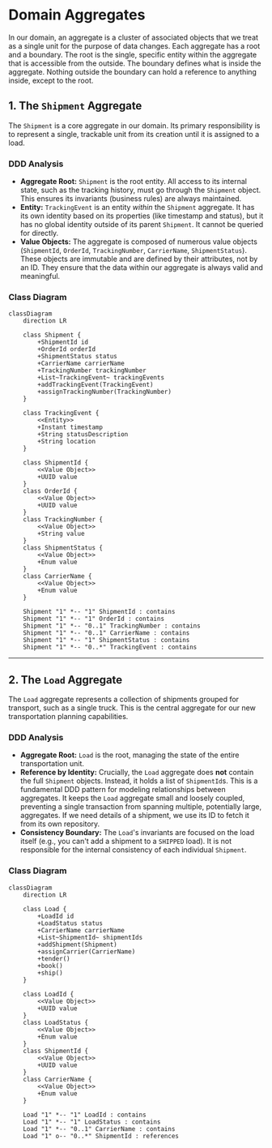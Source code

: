 # Domain Aggregates

In our domain, an aggregate is a cluster of associated objects that we treat as a single unit for the purpose of data changes. Each aggregate has a root and a boundary. The root is the single, specific entity within the aggregate that is accessible from the outside. The boundary defines what is inside the aggregate. Nothing outside the boundary can hold a reference to anything inside, except to the root.

## 1. The `Shipment` Aggregate

The `Shipment` is a core aggregate in our domain. Its primary responsibility is to represent a single, trackable unit from its creation until it is assigned to a load.

### DDD Analysis

- **Aggregate Root:** `Shipment` is the root entity. All access to its internal state, such as the tracking history, must go through the `Shipment` object. This ensures its invariants (business rules) are always maintained.
- **Entity:** `TrackingEvent` is an entity *within* the `Shipment` aggregate. It has its own identity based on its properties (like timestamp and status), but it has no global identity outside of its parent `Shipment`. It cannot be queried for directly.
- **Value Objects:** The aggregate is composed of numerous value objects (`ShipmentId`, `OrderId`, `TrackingNumber`, `CarrierName`, `ShipmentStatus`). These objects are immutable and are defined by their attributes, not by an ID. They ensure that the data within our aggregate is always valid and meaningful.

### Class Diagram

```mermaid
classDiagram
    direction LR

    class Shipment {
        +ShipmentId id
        +OrderId orderId
        +ShipmentStatus status
        +CarrierName carrierName
        +TrackingNumber trackingNumber
        +List~TrackingEvent~ trackingEvents
        +addTrackingEvent(TrackingEvent)
        +assignTrackingNumber(TrackingNumber)
    }

    class TrackingEvent {
        <<Entity>>
        +Instant timestamp
        +String statusDescription
        +String location
    }

    class ShipmentId {
        <<Value Object>>
        +UUID value
    }
    class OrderId {
        <<Value Object>>
        +UUID value
    }
    class TrackingNumber {
        <<Value Object>>
        +String value
    }
    class ShipmentStatus {
        <<Value Object>>
        +Enum value
    }
    class CarrierName {
        <<Value Object>>
        +Enum value
    }

    Shipment "1" *-- "1" ShipmentId : contains
    Shipment "1" *-- "1" OrderId : contains
    Shipment "1" *-- "0..1" TrackingNumber : contains
    Shipment "1" *-- "0..1" CarrierName : contains
    Shipment "1" *-- "1" ShipmentStatus : contains
    Shipment "1" *-- "0..*" TrackingEvent : contains
```

---

## 2. The `Load` Aggregate

The `Load` aggregate represents a collection of shipments grouped for transport, such as a single truck. This is the central aggregate for our new transportation planning capabilities.

### DDD Analysis

- **Aggregate Root:** `Load` is the root, managing the state of the entire transportation unit.
- **Reference by Identity:** Crucially, the `Load` aggregate does **not** contain the full `Shipment` objects. Instead, it holds a list of `ShipmentId`s. This is a fundamental DDD pattern for modeling relationships between aggregates. It keeps the `Load` aggregate small and loosely coupled, preventing a single transaction from spanning multiple, potentially large, aggregates. If we need details of a shipment, we use its ID to fetch it from its own repository.
- **Consistency Boundary:** The `Load`'s invariants are focused on the load itself (e.g., you can't add a shipment to a `SHIPPED` load). It is not responsible for the internal consistency of each individual `Shipment`.

### Class Diagram

```mermaid
classDiagram
    direction LR

    class Load {
        +LoadId id
        +LoadStatus status
        +CarrierName carrierName
        +List~ShipmentId~ shipmentIds
        +addShipment(Shipment)
        +assignCarrier(CarrierName)
        +tender()
        +book()
        +ship()
    }

    class LoadId {
        <<Value Object>>
        +UUID value
    }
    class LoadStatus {
        <<Value Object>>
        +Enum value
    }
    class ShipmentId {
        <<Value Object>>
        +UUID value
    }
    class CarrierName {
        <<Value Object>>
        +Enum value
    }

    Load "1" *-- "1" LoadId : contains
    Load "1" *-- "1" LoadStatus : contains
    Load "1" *-- "0..1" CarrierName : contains
    Load "1" o-- "0..*" ShipmentId : references
```
